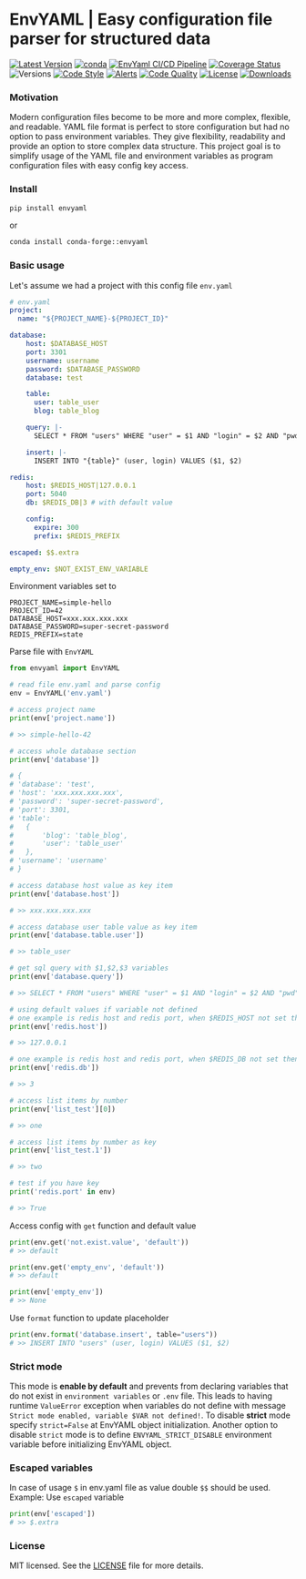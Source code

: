 # EnvYAML | Easy configuration file parser for structured data

[![Latest Version](https://badgen.net/pypi/v/envyaml)](https://pypi.python.org/pypi/envyaml/) [![conda](https://anaconda.org/conda-forge/envyaml/badges/version.svg)](https://anaconda.org/conda-forge/envyaml)
[![EnvYaml CI/CD Pipeline](https://github.com/thesimj/envyaml/actions/workflows/main.yml/badge.svg)](https://github.com/thesimj/envyaml/actions/workflows/main.yml)
[![Coverage Status](https://badgen.net/coveralls/c/github/thesimj/envyaml)](https://coveralls.io/github/thesimj/envyaml?branch=main)
![Versions](https://badgen.net/pypi/python/envyaml)
[![Code Style](https://img.shields.io/badge/code%20style-black-000000.svg)](https://github.com/psf/black)
[![Alerts](https://img.shields.io/lgtm/alerts/g/thesimj/envyaml.svg?logo=lgtm&logoWidth=18)](https://lgtm.com/projects/g/thesimj/envyaml/alerts/)
[![Code Quality](https://img.shields.io/lgtm/grade/python/g/thesimj/envyaml.svg?logo=lgtm&logoWidth=18)](https://lgtm.com/projects/g/thesimj/envyaml/context:python)
[![License](https://img.shields.io/pypi/l/envyaml.svg)](LICENSE)
[![Downloads](https://static.pepy.tech/personalized-badge/envyaml?period=total&units=international_system&left_color=black&right_color=green&left_text=Downloads)](https://pepy.tech/project/envyaml)

### Motivation
Modern configuration files become to be more and more complex, flexible, and readable.
YAML file format is perfect to store configuration but had no option to pass environment variables. They give flexibility, readability and provide an option to store complex data structure.
This project goal is to simplify usage of the YAML file and environment variables as program configuration files with easy config key access.


### Install
```bash
pip install envyaml
```
or
```bash
conda install conda-forge::envyaml
```

### Basic usage
Let's assume we had a project with this config file `env.yaml`

```yaml
# env.yaml
project:
  name: "${PROJECT_NAME}-${PROJECT_ID}"

database:
    host: $DATABASE_HOST
    port: 3301
    username: username
    password: $DATABASE_PASSWORD
    database: test

    table:
      user: table_user
      blog: table_blog

    query: |-
      SELECT * FROM "users" WHERE "user" = $1 AND "login" = $2 AND "pwd" = $3

    insert: |-
      INSERT INTO "{table}" (user, login) VALUES ($1, $2)

redis:
    host: $REDIS_HOST|127.0.0.1
    port: 5040
    db: $REDIS_DB|3 # with default value

    config:
      expire: 300
      prefix: $REDIS_PREFIX

escaped: $$.extra

empty_env: $NOT_EXIST_ENV_VARIABLE
```

Environment variables set to
```
PROJECT_NAME=simple-hello
PROJECT_ID=42
DATABASE_HOST=xxx.xxx.xxx.xxx
DATABASE_PASSWORD=super-secret-password
REDIS_PREFIX=state
```

Parse file with `EnvYAML`

```python
from envyaml import EnvYAML

# read file env.yaml and parse config
env = EnvYAML('env.yaml')

# access project name
print(env['project.name'])

# >> simple-hello-42

# access whole database section
print(env['database'])

# {
# 'database': 'test',
# 'host': 'xxx.xxx.xxx.xxx',
# 'password': 'super-secret-password',
# 'port': 3301,
# 'table':
#   {
#       'blog': 'table_blog',
#       'user': 'table_user'
#   },
# 'username': 'username'
# }

# access database host value as key item
print(env['database.host'])

# >> xxx.xxx.xxx.xxx

# access database user table value as key item
print(env['database.table.user'])

# >> table_user

# get sql query with $1,$2,$3 variables
print(env['database.query'])

# >> SELECT * FROM "users" WHERE "user" = $1 AND "login" = $2 AND "pwd" = $3

# using default values if variable not defined
# one example is redis host and redis port, when $REDIS_HOST not set then default value will be used
print(env['redis.host'])

# >> 127.0.0.1

# one example is redis host and redis port, when $REDIS_DB not set then default value will be used
print(env['redis.db'])

# >> 3

# access list items by number
print(env['list_test'][0])

# >> one

# access list items by number as key
print(env['list_test.1'])

# >> two

# test if you have key
print('redis.port' in env)

# >> True

```

Access config with `get` function and default value
```python
print(env.get('not.exist.value', 'default'))
# >> default

print(env.get('empty_env', 'default'))
# >> default

print(env['empty_env'])
# >> None
```

Use `format` function to update placeholder
```python
print(env.format('database.insert', table="users"))
# >> INSERT INTO "users" (user, login) VALUES ($1, $2)
```

### Strict mode
This mode is **enable by default** and prevents from declaring variables that do not exist in `environment variables` or `.env` file. This leads to having runtime `ValueError` exception when variables do not define with message `Strict mode enabled, variable $VAR not defined!`. To disable **strict** mode specify `strict=False` at EnvYAML object initialization. Another option to disable `strict` mode is to define `ENVYAML_STRICT_DISABLE` environment variable before initializing EnvYAML object.


### Escaped variables
In case of usage `$` in env.yaml file as value double `$$` should be used. Example:
Use `escaped` variable
```python
print(env['escaped'])
# >> $.extra
```


### License
MIT licensed. See the [LICENSE](LICENSE) file for more details.
